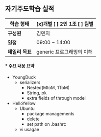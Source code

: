 ## 자기주도학습 실적


| **학습 형태**   | [x]개별 [ ] 2인 1조 [ ] 팀별 |
| --------------- | ---------------------------- |
| **구성원**      | 김민지                       |
| **일정**        | 09:00 ~ 14:00                |
| **데일리 목표** | generic 프로그래밍의 이해    |



#### * 주요 내용 요약

- YoungDuck
  - serializers
    - Nested(MtoM, 1ToM)
    - String, pk
    - extra fields of through model
- HelloYellow
  - Ubuntu
    - package managements
    - delete
    - set path on .bashrc
  - vi usagae